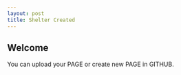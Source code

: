 ```yaml
---
layout: post
title: Shelter Created
---
```


## Welcome

You can upload your PAGE or create new PAGE in GITHUB.
